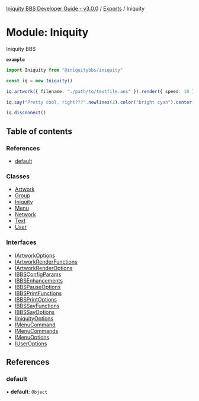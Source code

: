 [Iniquity BBS Developer Guide - v3.0.0](../README.md) / [Exports](../modules.md) / Iniquity

# Module: Iniquity

Iniquity BBS

**`example`**
```typescript
import Iniquity from "@iniquitybbs/iniquity"

const iq = new Iniquity()

iq.artwork({ filename: "./path/to/textfile.ans" }).render({ speed: 10 })

iq.say("Pretty cool, right???".newlines(2).color("bright cyan").center()).pause()

iq.disconnect()
```

## Table of contents

### References

- [default](Iniquity.md#default)

### Classes

- [Artwork](../classes/Iniquity.Artwork.md)
- [Group](../classes/Iniquity.Group.md)
- [Iniquity](../classes/Iniquity.Iniquity-1.md)
- [Menu](../classes/Iniquity.Menu.md)
- [Network](../classes/Iniquity.Network.md)
- [Text](../classes/Iniquity.Text.md)
- [User](../classes/Iniquity.User.md)

### Interfaces

- [IArtworkOptions](../interfaces/Iniquity.IArtworkOptions.md)
- [IArtworkRenderFunctions](../interfaces/Iniquity.IArtworkRenderFunctions.md)
- [IArtworkRenderOptions](../interfaces/Iniquity.IArtworkRenderOptions.md)
- [IBBSConfigParams](../interfaces/Iniquity.IBBSConfigParams.md)
- [IBBSEnhancements](../interfaces/Iniquity.IBBSEnhancements.md)
- [IBBSPauseOptions](../interfaces/Iniquity.IBBSPauseOptions.md)
- [IBBSPrintFunctions](../interfaces/Iniquity.IBBSPrintFunctions.md)
- [IBBSPrintOptions](../interfaces/Iniquity.IBBSPrintOptions.md)
- [IBBSSayFunctions](../interfaces/Iniquity.IBBSSayFunctions.md)
- [IBBSSayOptions](../interfaces/Iniquity.IBBSSayOptions.md)
- [IIniquityOptions](../interfaces/Iniquity.IIniquityOptions.md)
- [IMenuCommand](../interfaces/Iniquity.IMenuCommand.md)
- [IMenuCommands](../interfaces/Iniquity.IMenuCommands.md)
- [IMenuOptions](../interfaces/Iniquity.IMenuOptions.md)
- [IUserOptions](../interfaces/Iniquity.IUserOptions.md)

## References

### default

• **default**: `Object`

